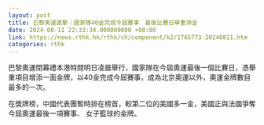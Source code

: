```yaml
---
layout: post
title: 巴黎奧運直擊｜國家隊40金完成今屆賽事　最後比賽日舉重添金
date: 2024-08-11 22:33:34.000000000 +08:00
link: https://news.rthk.hk/rthk/ch/component/k2/1765773-20240811.htm
categories: rthk
---
```


巴黎奧運閉幕禮本港時間明日凌晨舉行，國家隊在今屆奧運最後一個比賽日，憑舉重項目增添一面金牌，以40金完成今屆賽事，成為北京奧運以外，奧運金牌數目最多的一次。

在獎牌榜，中國代表團暫時排在榜首，較第二位的美國多一金，美國正與法國爭奪今屆奧運最後一項賽事、 女子籃球的金牌。
